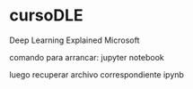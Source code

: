 # cursoDLE
Deep Learning Explained Microsoft

comando para arrancar: jupyter notebook

luego recuperar archivo correspondiente ipynb



